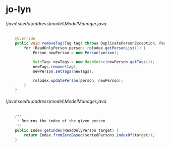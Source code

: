 # jo-lyn
###### \java\seedu\address\model\ModelManager.java
``` java
    @Override
    public void removeTag(Tag tag) throws DuplicatePersonException, PersonNotFoundException {
        for (ReadOnlyPerson person: rolodex.getPersonList()) {
            Person newPerson = new Person(person);

            Set<Tag> newTags = new HashSet<>(newPerson.getTags());
            newTags.remove(tag);
            newPerson.setTags(newTags);

            rolodex.updatePerson(person, newPerson);
        }
    }
```
###### \java\seedu\address\model\ModelManager.java
``` java
    /**
     * Returns the index of the given person
     */
    public Index getIndex(ReadOnlyPerson target) {
        return Index.fromZeroBased(sortedPersons.indexOf(target));
    }
```

